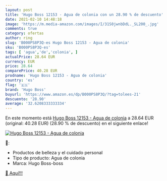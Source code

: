 ```yaml
---
layout: post
title: 'Hugo Boss 12153 - Agua de colonia con un 28.90 % de descuento'
date: 2021-02-10 14:48:18
image: 'https://m.media-amazon.com/images/I/31S0jwnbDdL._SL200_.jpg'
comments: true
category: ofertas
author: ring
slug: 'B000PS8P3Q-es Hugo Boss 12153 - Agua de colonia'
sku: 'B000PS8P3Q-es'
tags: [ 'agua','de','colonia', ]
actualPrice: 28.64 EUR
currency: EUR
price: 28.64
comparePrice: 40.28 EUR
prodname: 'Hugo Boss 12153 - Agua de colonia'
country: 'es'
flag: '🇪🇸'
brand: 'Hugo Boss'
buyurl: 'https://www.amazon.es/dp/B000PS8P3Q/?tag=tolees-21'
descuento: '28.90'
average: '32.6208333333334'
---
```


En este momento está [Hugo Boss 12153 - Agua de colonia](https://www.amazon.es/dp/B000PS8P3Q/?tag=tolees-21) a 28.64 EUR (original: 40.28 EUR) (28.90 %  de descuento) en el siguiente enlace!

[![Hugo Boss 12153 - Agua de colonia](https://m.media-amazon.com/images/I/31S0jwnbDdL._SL200_.jpg)](https://www.amazon.es/dp/B000PS8P3Q/?tag=tolees-21)

🔎:

- Productos de belleza y el cuidado personal
- Tipo de producto: Agua de colonia
- Marca: Hugo Boss-boss

[🛒 Aquí!!!](https://www.amazon.es/dp/B000PS8P3Q/?tag=tolees-21)
